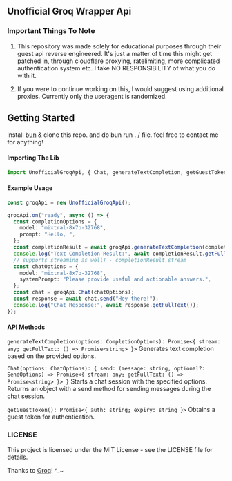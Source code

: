 ## Unofficial Groq Wrapper Api

### Important Things To Note

1) This repository was made solely for educational purposes through their guest api reverse engineered. It's just a matter of time this might get patched in, through cloudflare proxying, ratelimiting, more complicated authentication system etc. I take NO RESPONSIBILITY of what you do with it.

2) If you were to continue working on this, I would suggest using additional proxies. Currently only the useragent is randomized.

## Getting Started

install [bun](https://bun.sh/) & clone this repo. and do bun run . / file. feel free to contact me for anything!

#### Importing The Lib
```ts
import UnofficialGroqApi, { Chat, generateTextCompletion, getGuestToken } from "./src/index";
```

#### Example Usage
```ts
const groqApi = new UnofficialGroqApi();

groqApi.on("ready", async () => {
  const completionOptions = {
    model: "mixtral-8x7b-32768",
    prompt: "Hello, ",
  };
  const completionResult = await groqApi.generateTextCompletion(completionOptions);
  console.log("Text Completion Result:", await completionResult.getFullText());
  // supports streaming as well! - completionResult.stream
  const chatOptions = {
    model: "mixtral-8x7b-32768",
    systemPrompt: "Please provide useful and actionable answers.",
  };
  const chat = groqApi.Chat(chatOptions);
  const response = await chat.send("Hey there!");
  console.log("Chat Response:", await response.getFullText());
});
```

#### API Methods
`generateTextCompletion(options: CompletionOptions): Promise<{ stream: any; getFullText: () => Promise<string> }>`
Generates text completion based on the provided options.

`Chat(options: ChatOptions): { send: (message: string, optional?: SendOptions) => Promise<{ stream: any; getFullText: () => Promise<string> }> }`
Starts a chat session with the specified options. Returns an object with a send method for sending messages during the chat session.

`getGuestToken(): Promise<{ auth: string; expiry: string }>`
Obtains a guest token for authentication.

### LICENSE

This project is licensed under the MIT License - see the LICENSE file for details.

Thanks to [Groq](https://groq.com/)! ^_~
